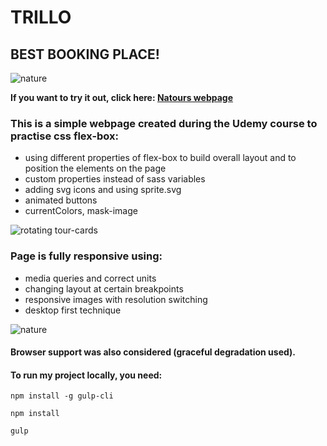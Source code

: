 # TRILLO 
## BEST BOOKING PLACE!

![nature](github/webpage-desktop.jpg)


**If you want to try it out, click here: [Natours webpage](https://ulakrawczyk.github.io/trillo/)**

### This is a simple webpage created during the Udemy course to practise css flex-box:
* using different properties of flex-box to build overall layout and to position the elements on the page
* custom properties instead of sass variables
* adding svg icons and using sprite.svg
* animated buttons
* currentColors, mask-image

![rotating tour-cards](github/cards-small.jpg)


### Page is fully responsive using:
* media queries and correct units
* changing layout at certain breakpoints
* responsive images with resolution switching
* desktop first technique

![nature](github/webpage-mobile.jpg)

#### Browser support was also considered (graceful degradation used).

#### To run my project locally, you need:

`npm install -g gulp-cli`

`npm install`

`gulp`
